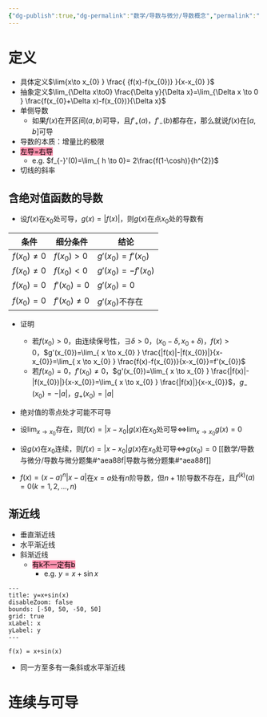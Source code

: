 ```yaml
---
{"dg-publish":true,"dg-permalink":"数学/导数与微分/导数概念","permalink":"/数学/导数与微分/导数概念/","dgHomeLink":true,"dgPassFrontmatter":false}
---
```



# 定义
- 具体定义$\lim{x\to x_{0} } \frac{ {f(x)-f(x_{0})} }{x-x_{0} }$
- 抽象定义$\lim_{\Delta x\to0} \frac{\Delta y}{\Delta x}=\lim_{\Delta x \to 0 } \frac{f(x_{0}+\Delta x)-f(x_{0})}{\Delta x}$
- 单侧导数
	- 如果$f(x)$在开区间$(a,b)$可导，且$f'_{+}(a)$，$f'_{-}(b)$都存在，那么就说$f(x)$在$[a,b]$可导
- 导数的本质：增量比的极限
- <mark style="background: #FF5582A6;">左导=右导</mark>
	- e.g. $f_{-}'(0)=\lim_{ h \to 0}= 2\frac{f(1-\cosh)}{h^{2}}$
- 切线的斜率

## 含绝对值函数的导数
- 设$f(x)$在$x_{0}$处可导，$g(x)=|f(x)|$，则$g(x)$在点$x_{0}$处的导数有

| 条件            | 细分条件         | 结论                   |
| --------------- | ---------------- | ---------------------- |
| $f(x_{0})\neq0$ | $f(x_{0})>0$     | $g'(x_{0})=f'(x_{0})$  |
| $f(x_{0})\neq0$ | $f(x_{0})<0$     | $g'(x_{0})=-f'(x_{0})$ |
| $f(x_{0})=0$    | $f'(x_{0})=0$    | $g'(x_{0})=0$          |
| $f(x_{0})=0$    | $f'(x_{0})\neq0$ | $g'(x_{0})$不存在      |

- 证明
	- 若$f(x_{0})>0$，由连续保号性，$\exists \delta>0$，$(x_{0}-\delta,x_{0}+\delta)$，$f(x)>0$，$g'(x_{0})=\lim_{ x \to x_{0} } \frac{|f(x)|-|f(x_{0})|}{x-x_{0}}=\lim_{ x \to x_{0} } \frac{f(x)-f(x_{0})}{x-x_{0}}=f'(x_{0})$
	-  若$f(x_{0})=0$，$f'(x_{0})\neq0$，$g'(x_{0})=\lim_{ x \to x_{0} } \frac{|f(x)|-|f(x_{0})|}{x-x_{0}}=\lim_{ x \to x_{0} } \frac{|f(x)|}{x-x_{0}}$，$g_{-}(x_{0})=-|a|$，$g_{+}(x_{0})=|a|$

- 绝对值的零点处才可能不可导
- 设$\lim_{ x \to x_{0} }$存在，则$f(x)=|x-x_{0}|g(x)$在$x_{0}$处可导$\iff$$\lim_{ x \to x_{0} }g(x)=0$
- 设$g(x)$在$x_{0}$连续，则$f(x)=|x-x_{0}|g(x)$在$x_{0}$处可导$\iff$$g(x_{0})=0$ [[数学/导数与微分/导数与微分题集#^aea88f|导数与微分题集#^aea88f]]
- $f(x)=(x-a)^{n}|x-a|$在$x=a$处有$n$阶导数，但$n+1$阶导数不存在，且$f^{(k)}(a)=0(k=1,2,\dots,n)$

## 渐近线
- 垂直渐近线
- 水平渐近线
- 斜渐近线
	- <mark style="background: #FF5582A6;">有k不一定有b</mark> 
		- e.g. $y=x+\sin x$
```functionplot
---
title: y=x+sin(x)
disableZoom: false
bounds: [-50, 50, -50, 50]
grid: true
xLabel: x
yLabel: y
---

f(x) = x+sin(x)
```

- 同一方至多有一条斜或水平渐近线

# 连续与可导